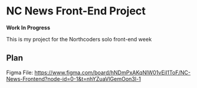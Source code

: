 # NC News Front-End Project

**Work In Progress**

This is my project for the Northcoders solo front-end week

## Plan

Figma File: https://www.figma.com/board/hNDmPxAKqNlW01vEiI1ToF/NC-News-Frontend?node-id=0-1&t=nhYZuaVlGemOon3l-1
